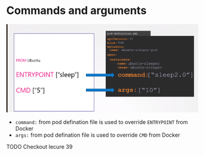 # Commands and arguments 

![img.png](resources/img.png)

- `command:` from pod defination file is used to override `ENTRYPOINT` from Docker
- `args:` from pod defination file is used to override `CMD` from Docker


TODO Checkout lecure 39

